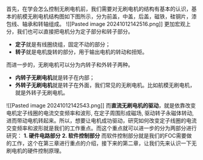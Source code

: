 首先，在学会怎么控制无刷电机前，我们需要对无刷电机的结构有基本的认识，基本的航模无刷电机结构图如下图所示，分为前盖，中盖，后盖，磁铁，硅钢片，漆包线、轴承和转轴组成。
![[Pasted image 20241012142516.png]]
更加宏观上分，我们也可以直接把电机分为定子部分和转子部分。
- **定子**就是有线圈绕组，固定不动的部分；
- **转子**就是电机旋转的部分，用于输出电机的转动和扭矩。

而进一步的，无刷电机可以分为内转子和外转子两种。
- **内转子无刷电机**就是转子在内部；
- **外转子无刷电机**就是转子在外面，我们常见的无刷电机。比如航模无刷电机，就是外转子无刷电机。

![[Pasted image 20241012142543.png]]
而**直流无刷电机的驱动**，就是依靠改变电机定子线圈的电流交变频率和波形, 在定子周围形成磁场, 驱动转子永磁体转动, 进而带动电机转起来。所以，想要让电机成功驱动，研究如何改变定子线圈的电流交变频率和波形就是我们的工作重点。而这个重点就可以进一步的分为两部分进行研究：
**1. 硬件电路部分**
**2. 软件控制部分**
而软件控制部分就是我们的FOC需要做的工作，这个在第三章进行重点的介绍，接下来的第二章，让我们先来认识一下无刷电机的硬件控制原理。

